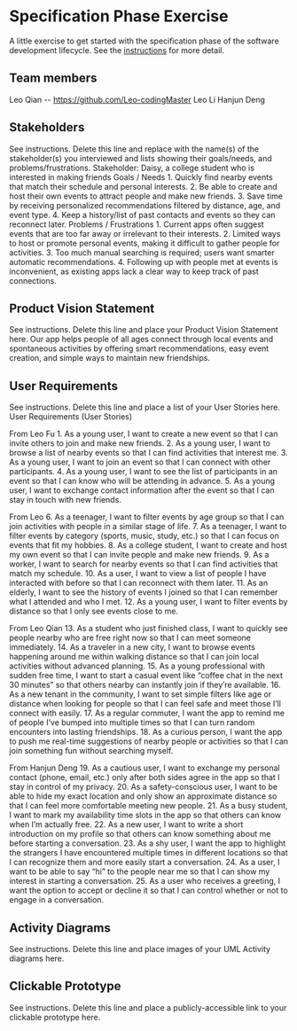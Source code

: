 # Specification Phase Exercise

A little exercise to get started with the specification phase of the software development lifecycle. See the [instructions](instructions.md) for more detail.

## Team members

Leo Qian -- https://github.com/Leo-codingMaster
Leo Li 
Hanjun Deng

## Stakeholders

See instructions. Delete this line and replace with the name(s) of the stakeholder(s) you interviewed and lists showing their goals/needs, and problems/frustrations.
Stakeholder: Daisy, a college student who is interested in making friends
Goals / Needs
	1.	Quickly find nearby events that match their schedule and personal interests.
	2.	Be able to create and host their own events to attract people and make new friends.
	3.	Save time by receiving personalized recommendations filtered by distance, age, and event type.
	4.	Keep a history/list of past contacts and events so they can reconnect later.
Problems / Frustrations
	1.	Current apps often suggest events that are too far away or irrelevant to their interests.
	2.	Limited ways to host or promote personal events, making it difficult to gather people for activities.
	3.	Too much manual searching is required; users want smarter automatic recommendations.
	4.	Following up with people met at events is inconvenient, as existing apps lack a clear way to keep track of past connections.

## Product Vision Statement

See instructions. Delete this line and place your Product Vision Statement here.
Our app helps people of all ages connect through local events and spontaneous activities by offering smart recommendations, easy event creation, and simple ways to maintain new friendships.

## User Requirements

See instructions. Delete this line and place a list of your User Stories here.
User Requirements (User Stories)

From Leo Fu
	1.	As a young user, I want to create a new event so that I can invite others to join and make new friends.
	2.	As a young user, I want to browse a list of nearby events so that I can find activities that interest me.
	3.	As a young user, I want to join an event so that I can connect with other participants.
	4.	As a young user, I want to see the list of participants in an event so that I can know who will be attending in advance.
	5.	As a young user, I want to exchange contact information after the event so that I can stay in touch with new friends.

From Leo
	6.	As a teenager, I want to filter events by age group so that I can join activities with people in a similar stage of life.
	7.	As a teenager, I want to filter events by category (sports, music, study, etc.) so that I can focus on events that fit my hobbies.
	8.	As a college student, I want to create and host my own event so that I can invite people and make new friends.
	9.	As a worker, I want to search for nearby events so that I can find activities that match my schedule.
	10.	As a user, I want to view a list of people I have interacted with before so that I can reconnect with them later.
	11.	As an elderly, I want to see the history of events I joined so that I can remember what I attended and who I met.
	12.	As a young user, I want to filter events by distance so that I only see events close to me.

From Leo Qian
	13.	As a student who just finished class, I want to quickly see people nearby who are free right now so that I can meet someone immediately.
	14.	As a traveler in a new city, I want to browse events happening around me within walking distance so that I can join local activities without advanced planning.
	15.	As a young professional with sudden free time, I want to start a casual event like “coffee chat in the next 30 minutes” so that others nearby can instantly join if they’re available.
	16.	As a new tenant in the community, I want to set simple filters like age or distance when looking for people so that I can feel safe and meet those I’ll connect with easily.
	17.	As a regular commuter, I want the app to remind me of people I’ve bumped into multiple times so that I can turn random encounters into lasting friendships.
	18.	As a curious person, I want the app to push me real-time suggestions of nearby people or activities so that I can join something fun without searching myself.

From Hanjun Deng
	19.	As a cautious user, I want to exchange my personal contact (phone, email, etc.) only after both sides agree in the app so that I stay in control of my privacy.
	20.	As a safety-conscious user, I want to be able to hide my exact location and only show an approximate distance so that I can feel more comfortable meeting new people.
	21.	As a busy student, I want to mark my availability time slots in the app so that others can know when I’m actually free.
	22.	As a new user, I want to write a short introduction on my profile so that others can know something about me before starting a conversation.
	23.	As a shy user, I want the app to highlight the strangers I have encountered multiple times in different locations so that I can recognize them and more easily start a conversation.
	24.	As a user, I want to be able to say “hi” to the people near me so that I can show my interest in starting a conversation.
	25.	As a user who receives a greeting, I want the option to accept or decline it so that I can control whether or not to engage in a conversation.


## Activity Diagrams

See instructions. Delete this line and place images of your UML Activity diagrams here.

## Clickable Prototype

See instructions. Delete this line and place a publicly-accessible link to your clickable prototype here.
